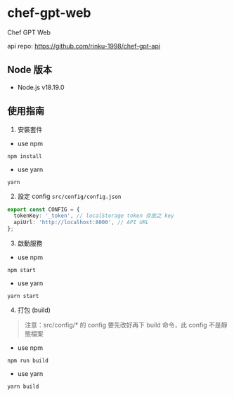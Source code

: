 # chef-gpt-web

Chef GPT Web

api repo: https://github.com/rinku-1998/chef-gpt-api

## Node 版本

- Node.js v18.19.0


## 使用指南

1. 安裝套件

- use npm
```shell
npm install
```

- use yarn
```shell
yarn
```

2. 設定 config
`src/config/config.json`

```ts
export const CONFIG = {
  tokenKey: '_token', // localStorage token 存放之 key
  apiUrl: 'http://localhost:8000', // API URL
};
```

3. 啟動服務

- use npm
```shell
npm start
```

- use yarn
```shell
yarn start
```

4. 打包 (build)
> 注意：src/config/* 的 config 要先改好再下 build 命令，此 config 不是靜態檔案

- use npm
```shell
npm run build
```

- use yarn
```shell
yarn build
```
